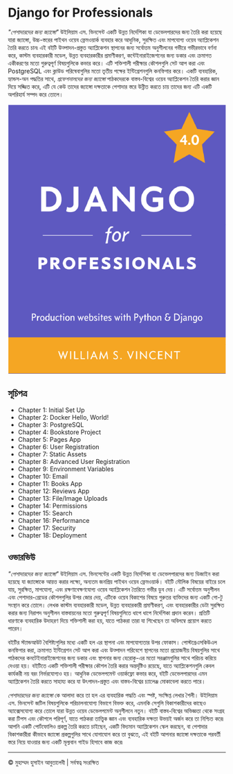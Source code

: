 
<!-- ©©©©©©©©©©©©©©©©©©©©©©©© All Rights Are Reserved By Muhammad Husain Abootalebi ©©©©©©©©©©©©©©©©©©©©©©©©©©©©©©©©©© -->

# Django for Professionals

*"পেশাদারদের জন্য জ্যাঙ্গো"* উইলিয়াম এস. ভিনসেন্ট একটি উন্নত নির্দেশিকা যা ডেভেলপারদের জন্য তৈরি করা হয়েছে যারা জ্যাঙ্গো, উচ্চ-স্তরের পাইথন ওয়েব ফ্রেমওয়ার্ক ব্যবহার করে আধুনিক, সুরক্ষিত এবং মাপযোগ্য ওয়েব অ্যাপ্লিকেশন তৈরি করতে চান৷ এই বইটি উত্পাদন-প্রস্তুত অ্যাপ্লিকেশন স্থাপনের জন্য সর্বোত্তম অনুশীলনের গভীরে গভীরভাবে বর্ণনা করে, কাস্টম ব্যবহারকারী মডেল, উন্নত ব্যবহারকারীর প্রমাণীকরণ, কন্টেইনারাইজেশনের জন্য ডকার এবং ক্রমাগত একীকরণের মতো গুরুত্বপূর্ণ বিষয়গুলিকে কভার করে। এটি শক্তিশালী পরীক্ষার কৌশলগুলি সেট আপ করা এবং PostgreSQL এবং ক্লাউড পরিষেবাগুলির মতো তৃতীয় পক্ষের ইন্টিগ্রেশনগুলি কনফিগার করে। একটি ব্যবহারিক, হ্যান্ডস-অন পদ্ধতির সাথে, *প্রফেশনালদের জন্য জ্যাঙ্গো* পাঠকদেরকে বাস্তব-বিশ্বের ওয়েব অ্যাপ্লিকেশন তৈরি করার জ্ঞান দিয়ে সজ্জিত করে, এটি যে কেউ তাদের জ্যাঙ্গো দক্ষতাকে পেশাদার স্তরে উন্নীত করতে চায় তাদের জন্য এটি একটি অপরিহার্য সম্পদ করে তোলে।

![Django For Beginners](../../assets/Books/Book%20Covers/0%20-%202%20-%20Django%20for%20Professionals.webp)

## সূচিপত্র

- Chapter 1: Initial Set Up
- Chapter 2: Docker Hello, World!
- Chapter 3: PostgreSQL
- Chapter 4: Bookstore Project
- Chapter 5: Pages App
- Chapter 6: User Registration
- Chapter 7: Static Assets
- Chapter 8: Advanced User Registration
- Chapter 9: Environment Variables
- Chapter 10: Email
- Chapter 11: Books App
- Chapter 12: Reviews App
- Chapter 13: File/Image Uploads
- Chapter 14: Permissions
- Chapter 15: Search
- Chapter 16: Performance
- Chapter 17: Security
- Chapter 18: Deployment

## ওভারভিউ

*"পেশাদারদের জন্য জ্যাঙ্গো"* উইলিয়াম এস. ভিনসেন্টের একটি উন্নত নির্দেশিকা যা ডেভেলপারদের জন্য ডিজাইন করা হয়েছে যা জ্যাঙ্গোকে আয়ত্ত করার লক্ষ্যে, অন্যতম জনপ্রিয় পাইথন ওয়েব ফ্রেমওয়ার্ক। বইটি মৌলিক বিষয়ের বাইরে চলে যায়, সুরক্ষিত, মাপযোগ্য, এবং রক্ষণাবেক্ষণযোগ্য ওয়েব অ্যাপ্লিকেশন তৈরিতে গভীর ডুব দেয়। এটি সর্বোত্তম অনুশীলন এবং পেশাদার-গ্রেডের কৌশলগুলির উপর জোর দেয়, এটিকে ওয়েব বিকাশের বিষয়ে গুরুতর ব্যক্তিদের জন্য একটি গো-টু সংস্থান করে তোলে। লেখক কাস্টম ব্যবহারকারী মডেল, উন্নত ব্যবহারকারী প্রমাণীকরণ, এবং ব্যবহারকারীর ডেটা সুরক্ষিত করার জন্য নিরাপদ অনুশীলন বাস্তবায়নের মতো গুরুত্বপূর্ণ বিষয়গুলিতে ধাপে ধাপে নির্দেশিকা প্রদান করেন। প্রতিটি ধারণাকে ব্যবহারিক উদাহরণ দিয়ে শক্তিশালী করা হয়, যাতে পাঠকরা তারা যা শিখেছেন তা অবিলম্বে প্রয়োগ করতে পারেন।

বইটির স্ট্যান্ডআউট বৈশিষ্ট্যগুলির মধ্যে একটি হল এর স্থাপনা এবং মাপযোগ্যতার উপর ফোকাস। পোস্টগ্রেএসকিউএল কনফিগার করা, ক্রমাগত ইন্টিগ্রেশন সেট আপ করা এবং উত্পাদন পরিবেশে স্থাপনের মতো প্রয়োজনীয় বিষয়গুলির সাথে পাঠকদের কনটেইনারাইজেশনের জন্য ডকার এবং স্থাপনার জন্য হেরোকু-এর মতো সরঞ্জামগুলির সাথে পরিচয় করিয়ে দেওয়া হয়। বইটিতে একটি শক্তিশালী পরীক্ষার কৌশল তৈরি করার অন্তর্দৃষ্টিও রয়েছে, যাতে অ্যাপ্লিকেশনগুলি কেবল কার্যকরী নয় বরং নির্ভরযোগ্যও হয়। আধুনিক ডেভেলপমেন্ট ওয়ার্কফ্লো কভার করে, বইটি ডেভেলপারদের এমন অ্যাপ্লিকেশন তৈরি করতে সাহায্য করে যা উৎপাদন-প্রস্তুত এবং বাস্তব-বিশ্বের চ্যালেঞ্জ মোকাবেলা করতে পারে।

*পেশাদারদের জন্য জ্যাঙ্গো* কে আলাদা করে তা হল এর ব্যবহারিক পদ্ধতি এবং স্পষ্ট, সংক্ষিপ্ত লেখার শৈলী। উইলিয়াম এস. ভিনসেন্ট জটিল বিষয়গুলিকে পরিচালনাযোগ্য বিভাগে বিভক্ত করে, এমনকি সেগুলি বিকাশকারীদের কাছেও অ্যাক্সেসযোগ্য করে তোলে যারা উন্নত ওয়েব ডেভেলপমেন্ট অনুশীলনে নতুন। বইটি বাস্তব-বিশ্বের অভিজ্ঞতা থেকে সংগ্রহ করা টিপস এবং কৌশলে পরিপূর্ণ, যাতে পাঠকরা তাত্ত্বিক জ্ঞান এবং ব্যবহারিক দক্ষতা উভয়ই অর্জন করে তা নিশ্চিত করে৷ আপনি একটি পোর্টফোলিও প্রকল্প তৈরি করতে চাইছেন, একটি বিদ্যমান অ্যাপ্লিকেশন স্কেল করছেন, বা পেশাদার বিকাশকারীরা কীভাবে জ্যাঙ্গো প্রকল্পগুলির সাথে যোগাযোগ করে তা বুঝতে, এই বইটি আপনার জ্যাঙ্গো দক্ষতাকে পরবর্তী স্তরে নিয়ে যাওয়ার জন্য একটি মূল্যবান গাইড হিসাবে কাজ করে৷

---

© মুহাম্মদ হুসাইন আবুতালেবী | সর্বস্বত্ব সংরক্ষিত

<!-- ©©©©©©©©©©©©©©©©©©©©©©©© All Rights Are Reserved By Muhammad Husain Abootalebi ©©©©©©©©©©©©©©©©©©©©©©©©©©©©©©©©©© -->
